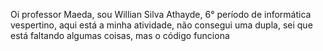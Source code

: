 Oi professor Maeda, sou Willian Silva Athayde, 6° período de informática vespertino, aqui está a minha atividade, não consegui uma dupla, sei que está faltando algumas coisas, mas o código funciona
